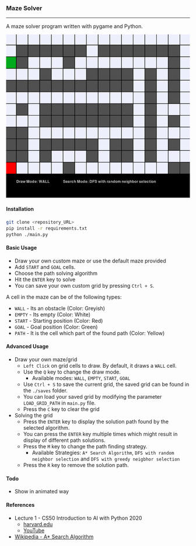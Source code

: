 ### Maze Solver
---
A maze solver program written with pygame and Python. 

![Maze Solver Example GIF](maze_solver.gif)

#### Installation
```bash
git clone <repository_URL>
pip install -r requirements.txt
python ./main.py
```

#### Basic Usage
- Draw your own custom maze or use the default maze provided
- Add `START` and `GOAL` cells.
- Choose the path solving algorithm
- Hit the `ENTER` key to solve
- You can save your own custom grid by pressing `Ctrl + S`.

A cell in the maze can be of the following types: 
- `WALL` - Its an obstacle (Color: Greyish)
- `EMPTY` - Its empty (Color: White)
- `START` - Starting position (Color: Red)
- `GOAL` - Goal position (Color: Green) 
- `PATH` - It is the cell which part of the found path (Color: Yellow)

#### Advanced Usage
- Draw your own maze/grid
  - `Left Click` on grid cells to draw. By default, it draws a `WALL` cell.
  - Use the `Q` key to change the draw mode. 
    - Available modes: `WALL`, `EMPTY`, `START`, `GOAL`
  - Use `Ctrl + S` to save the current grid, the saved grid can be found in the `./saves` folder.
  - You can load your saved grid by modifying the parameter `LOAD_GRID_PATH` in `main.py` file.
  - Press the `C` key to clear the grid
- Solving the grid
  - Press the `ENTER` key to display the solution path found by the selected algorithm.
  - You can press the `ENTER` key multiple times which might result in display of different path solutions.
  - Press the `M` key to change the path finding strategy.
    - Available Strategies: `A* Search Algorithm`, `DFS with random neighbor selection` and `DFS with greedy neigbhor selection`
  - Press the `R` key to remove the solution path.

#### Todo
- Show in animated way

#### References
- Lecture 1 - CS50 Introduction to AI with Python 2020 
  - [harvard.edu](https://cs50.harvard.edu/ai/2020/weeks/0/)
  - [YouTube](https://www.youtube.com/watch?v=D5aJNFWsWew)
- [Wikipedia - A* Search Algorithm](https://en.wikipedia.org/wiki/A*_search_algorithm#Pseudocode)